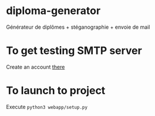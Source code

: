 # diploma-generator
Générateur de diplômes + stéganographie + envoie de mail

# To get testing SMTP server
Create an account [there](https://ethereal.email)

# To launch to project
Execute `python3 webapp/setup.py`